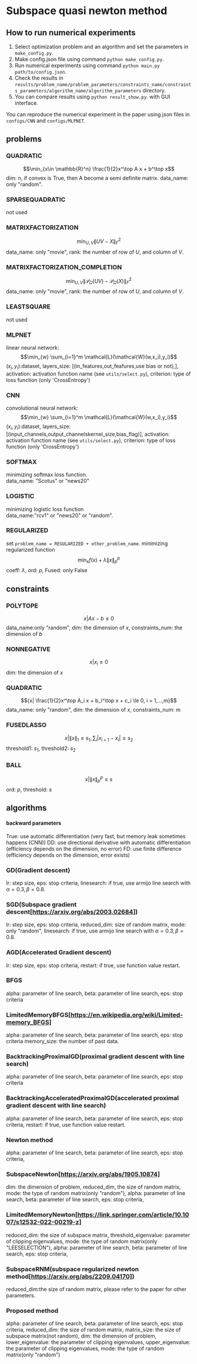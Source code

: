 # Subspace quasi newton method

## How to run numerical experiments
1. Select optimization problem and an algorithm and set the parameters in `make_config.py`.
2. Make config.json file using command `python make_config.py`.
3. Run numerical experiments using command `python main.py path/to/config.json`.
4. Check the results in `results/problem_name/problem_parameters/constraints_name/constraints_parameters/algorithm_name/algorithm_parameters` directory.
5. You can compare results using `python result_show.py`. with GUI interface.


You can reproduce the numerical experiment in the paper using json files in `configs/CNN` and `configs/MLPNET`. 

## problems
### QUADRATIC
$$\min_{x\in \mathbb{R}^n} \frac{1}{2}x^\top A x + b^\top x$$
dim: n, if convex is True, then A become a semi definite matrix. data_name: only "random".

### SPARSEQUADRATIC
not used

### MATRIXFACTORIZATION
$$\min_{U,V} \|UV - X\|_F^2$$
data_name: only "movie", rank: the number of row of $U$, and column of $V$.

### MATRIXFACTORIZATION_COMPLETION
$$\min_{U,V} \|\mathcal{P}_{\Omega}(UV) - \mathcal{P}_{\Omega}(X)\|_F^2$$
data_name: only "movie", rank: the number of row of $U$, and column of $V$.

### LEASTSQUARE
not used

### MLPNET
linear neural network:
$$\min_{w} \sum_{i=1}^m \mathcal{L}(\mathcal{W}(w,x_i),y_i)$$
$(x_i,y_i)$:dataset, layers_size: [(in_features,out_feafures,use bias or not),], activation: activation function name (see `utils/select.py`), criterion: type of loss function (only 'CrossEntropy')

### CNN
convolutional neural network:
$$\min_{w} \sum_{i=1}^m \mathcal{L}(\mathcal{W}(w,x_i),y_i)$$
$(x_i,y_i)$:dataset,
layers_size: [(input_channels,output_channelskernel_size,bias_flag)],
activation: activation function name (see `utils/select.py`),
criterion: type of loss function (only 'CrossEntropy')

### SOFTMAX
minimizing softmax loss function.</br>
data_name: "Scotus" or "news20"

### LOGISTIC
minimizing logistic loss function</br>
data_name:"rcv1" or "news20" or "random".

### REGULARIZED
set `problem_name = REGULARIZED + other_problem_name`.
minimizing regularized function 
$$\min_x f(x) + \lambda \|x\|_p^p$$
coeff: $\lambda$,
ord: $p$,
Fused: only False

## constraints

### POLYTOPE
$${ x| Ax-b \le 0}$$
data_name:only "random",
dim: the dimension of $x$,
constraints_num: the dimension of $b$

### NONNEGATIVE
$${x | x_i \ge 0}$$
dim: the dimension of $x$

### QUADRATIC
$${x| \frac{1}{2}x^\top A_i x + b_i^\top x + c_i \le 0, i = 1,...,m}$$
data_name: only "random",
dim: the dimension of $x$,
constraints_num: m

### FUSEDLASSO
$${x| \|x\|_1 \le s_1, \sum_{i} |x_{i+1} - x_i|\le s_2}$$
threshold1: $s_1$,
threshold2: $s_2$

### BALL
$${x| \|x\|_p^p \le s}$$
ord: $p$,
threshold: $s$

## algorithms
#### backward parameters
 True: use automatic differentiation (very fast, but memory leak sometimes happens (CNN))
  DD: use directional derivative with automatic differentiation (efficiency depends on the dimension, no error)
  FD: use finite difference (efficiency depends on the dimension, error exists)

### GD(Gradient descent)
lr: step size,
eps: stop criteria,
linesearch: if true, use armijo line search with $\alpha = 0.3, \beta = 0.8$.

### SGD(Subspace gradient descent[https://arxiv.org/abs/2003.02684])
lr: step size,
eps: stop criteria,
reduced_dim: size of random matrix,
mode: only "random",
linesearch: if true, use armijo line search with $\alpha = 0.3, \beta = 0.8$.

### AGD(Accelerated Gradient descent)
lr: step size,
eps: stop criteria,
restart: if true, use function value restart.

### BFGS
alpha: parameter of line search,
beta: parameter of line search,
eps: stop criteria

### LimitedMemoryBFGS[https://en.wikipedia.org/wiki/Limited-memory_BFGS]
alpha: parameter of line search,
beta: parameter of line search,
eps: stop criteria
memory_size: the number of past data.

### BacktrackingProximalGD(proximal gradient descent with line search)
alpha: parameter of line search,
beta: parameter of line search,
eps: stop criteria

### BacktrackingAcceleratedProximalGD(accelerated proximal gradient descent with line search)
alpha: parameter of line search,
beta: parameter of line search,
eps: stop criteria,
restart: if true, use function value restart.

### Newton method
alpha: parameter of line search,
beta: parameter of line search,
eps: stop criteria,

### SubspaceNewton[https://arxiv.org/abs/1905.10874]
dim: the dimension of problem,
reduced_dim, the size of random matrix,
mode: the type of random matrix(only "random"),
alpha: parameter of line search,
beta: parameter of line search,
eps: stop criteria,

### LimitedMemoryNewton[https://link.springer.com/article/10.1007/s12532-022-00219-z]
reduced_dim: the size of subspace matrix,
threshold_eigenvalue: parameter of clipping eigenvalues,
mode: the type of random matrix(only "LEESELECTION"),
alpha: parameter of line search,
beta: parameter of line search,
eps: stop criteria,

### SubspaceRNM(subspace regularized newton method[https://arxiv.org/abs/2209.04170])
reduced_dim:the size of random matrix,
please refer to the paper for other parameters.


### Proposed method
alpha: parameter of line search,
beta: parameter of line search,
eps: stop criteria,
reduced_dim: the size of random matrix,
matrix_size: the size of subspace matrix(not random),
dim: the dimension of problem,
lower_eigenvalue: the parameter of clipping eigenvalues,
upper_eigenvalue: the parameter of clipping eigenvalues,
mode: the type of random matrix(only "random")
